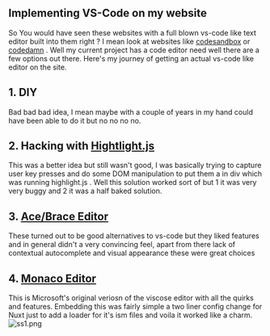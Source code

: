 ## Implementing VS-Code on my website

So You would have seen these websites with a full blown vs-code like text editor built into them right ? I mean look at websites like [codesandbox](https://codesandbox.io) or [codedamn](https://codedamn.com) . Well my current project has a code editor need well there are a few options out there. Here's my journey of getting an actual vs-code like editor on the site.

## 1. DIY

Bad bad bad idea, I mean maybe with a couple of years in my hand could have been able to do it but no no no no.

## 2. Hacking with [Hightlight.js](https://highlightjs.org)

This was a better idea but still wasn't good, I was basically trying to capture user key presses and do some DOM manipulation to put them a in div which was running highlight.js . Well this solution worked sort of but 1 it was very very buggy and 2 it was a half baked solution.

## 3. [Ace/Brace Editor](https://ace.c9.io)

These turned out to be good alternatives to vs-code but they liked features and in general didn't a very convincing feel, apart from there lack of contextual autocomplete and visual appearance these were great choices

## 4. [Monaco Editor](https://microsoft.github.io/monaco-editor/)

This is Microsoft's original veriosn of the viscose editor with all the quirks and features. Embedding this was fairly simple a two liner config change for Nuxt just to add a loader for it's ism files and voila it worked like a charm.
![ss1.png](https://cdn.hashnode.com/res/hashnode/image/upload/v1645405029334/N2jKJF3sd.png)
